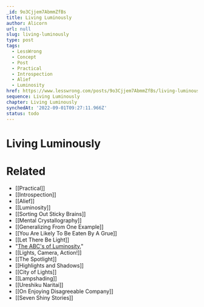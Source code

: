 ```yaml
---
_id: 9o3Cjjem7AbmmZfBs
title: Living Luminously
author: Alicorn
url: null
slug: living-luminously
type: post
tags:
  - LessWrong
  - Concept
  - Post
  - Practical
  - Introspection
  - Alief
  - Luminosity
href: https://www.lesswrong.com/posts/9o3Cjjem7AbmmZfBs/living-luminously
sequence: Living Luminously
chapter: Living Luminously
synchedAt: '2022-09-01T09:27:11.966Z'
status: todo
---
```


# Living Luminously


# Related

- [[Practical]]
- [[Introspection]]
- [[Alief]]
- [[Luminosity]]
- [[Sorting Out Sticky Brains]]
- [[Mental Crystallography]]
- [[Generalizing From One Example]]
- [[You Are Likely To Be Eaten By A Grue]]
- [[Let There Be Light]]
- "[The ABC's of Luminosity.](https://www.lesswrong.com/lw/1y0/the_abcs_of_luminosity/)"
- [[Lights, Camera, Action!]]
- [[The Spotlight]]
- [[Highlights and Shadows]]
- [[City of Lights]]
- [[Lampshading]]
- [[Ureshiku Naritai]]
- [[On Enjoying Disagreeable Company]]
- [[Seven Shiny Stories]]